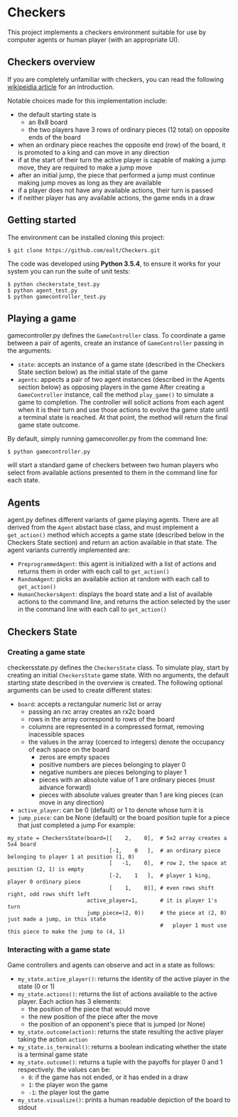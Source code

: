 # Checkers
This project implements a checkers environment suitable for use by computer agents or human player (with an appropriate UI).

## Checkers overview
If you are completely unfamiliar with checkers, you can read the following [wikipeidia article](https://en.wikipedia.org/wiki/Draughts) for an introduction.

Notable choices made for this implementation include:
* the default starting state is
  * an 8x8 board
  * the two players have 3 rows of ordinary pieces (12 total) on opposite ends of the board
* when an ordinary piece reaches the opposite end (row) of the board, it is promoted to a king and can move in any direction
* if at the start of their turn the active player is capable of making a jump move, they are required to make a jump move
* after an initial jump, the piece that performed a jump must continue making jump moves as long as they are available
* if a player does not have any available actions, their turn is passed
* if neither player has any available actions, the game ends in a draw

## Getting started
The environment can be installed cloning this project:
```
$ git clone https://github.com/ealt/Checkers.git
```
The code was developed using **Python 3.5.4**, to ensure it works for your system you can run the suite of unit tests:
```
$ python checkerstate_test.py
$ python agent_test.py
$ python gamecontroller_test.py
```

## Playing a game
gamecontroller.py defines the `GameController` class.
To coordinate a game between a pair of agents, create an instance of `GameController` passing in the arguments:
* `state`: accepts an instance of a game state (described in the Checkers State section below) as the initial state of the game
* `agents`: appects a pair of two agent instances (described in the Agents section below) as opposing players in the game
After creating a `GameController` instance, call the method `play_game()` to simulate a game to completion. The controller will solicit actions from each agent when it is their turn and use those actions to evolve tha game state until a terminal state is reached. At that point, the method will return the final game state outcome.

By default, simply running gameconroller.py from the command line:
```
$ python gamecontroller.py
```
will start a standard game of checkers between two human players who select from available actions presented to them in the command line for each state.

## Agents
agent.py defines different variants of game playing agents. There are all derived from the `Agent` abstact base class, and must implement a `get_action()` method which accepts a game state (described below in the Checkers State section) and return an action available in that state. The agent variants currently implemented are:
* `PreprogrammedAgent`: this agent is initialized with a list of actions and returns them in order with each call to `get_action()`
* `RandomAgent`: picks an available action at random with each call to `get_action()`
* `HumanCheckersAgent`: displays the board state and a list of available actions to the command line, and returns the action selected by the user in the command line with each call to `get_action()`

## Checkers State

### Creating a game state
checkersstate.py defines the `CheckersState` class.
To simulate play, start by creating an initial `CheckersState` game state. With no arguments, the default starting state described in the overview is created. The following optional arguments can be used to create different states:
* `board`: accepts a rectangular numeric list or array
  * passing an rxc array creates an rx2c board 
  * rows in the array correspond to rows of the board
  * columns are represented in a compressed format, removing inacessible spaces
  * the values in the array (coerced to integers) denote the occupancy of each space on the board
    * zeros are empty spaces
    * positive numbers are pieces belonging to player 0
    * negative numbers are pieces belonging to player 1
    * pieces with an absolute value of 1 are ordinary pieces (must advance forward)
    * pieces with absolute values greater than 1 are king pieces (can move in any direction)
* `active_player`: can be 0 (default) or 1 to denote whose turn it is
* `jump_piece`: can be None (default) or the board position tuple for a piece that just completed a jump
For example:
```
my_state = CheckersState(board=[[    2,    0],  # 5x2 array creates a 5x4 board
                                [-1,    0   ],  # an ordinary piece belonging to player 1 at position (1, 0)
                                [   -1,    0],  # row 2, the space at position (2, 1) is empty
                                [-2,    1   ],  # player 1 king, player 0 ordinary piece
                                [    1,    0]], # even rows shift right, odd rows shift left
                         active_player=1,       # it is player 1's turn
                         jump_piece=(2, 0))     # the piece at (2, 0) just made a jump, in this state
                                                #   player 1 must use this piece to make the jump to (4, 1)
```

### Interacting with a game state
Game controllers and agents can observe and act in a state as follows:
* `my_state.active_player()`: returns the identity of the active player in the state (0 or 1)
* `my_state.actions()`: returns the list of actions available to the active player. Each action has 3 elements:
  * the position of the piece that would move
  * the new position of the piece after the move
  * the position of an opponent's piece that is jumped (or None)
* `my_state.outcome(action)`: returns the state resulting the active player taking the action `action`
* `my_state.is_terminal()`: returns a boolean indicating whether the state is a terminal game state
* `my_state.outcome()`: returns a tuple with the payoffs for player 0 and 1 respectively. the values can be:
  * `0`: if the game has not ended, or it has ended in a draw
  * `1`: the player won the game
  * `-1`: the player lost the game
* `my_state.visualize()`: prints a human readable depiction of the board to stdout